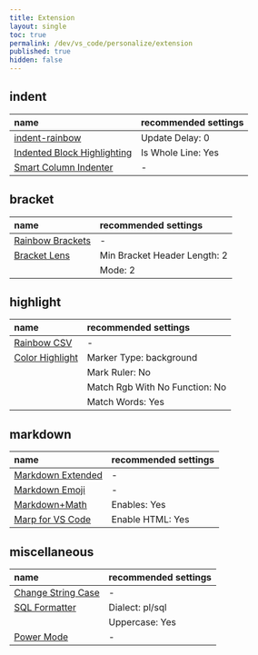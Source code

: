 ```yaml
---
title: Extension
layout: single
toc: true
permalink: /dev/vs_code/personalize/extension
published: true
hidden: false
---
```


<head>
  <base target="_blank">
</head>

## indent

| name | recommended settings |
| :-   | :-                   |
| [indent-rainbow](https://marketplace.visualstudio.com/items?itemName=oderwat.indent-rainbow) | Update Delay: 0 |
| [Indented Block Highlighting](https://marketplace.visualstudio.com/items?itemName=byi8220.indented-block-highlighting) | Is Whole Line: Yes |
| [Smart Column Indenter](https://marketplace.visualstudio.com/items?itemName=lmcarreiro.vscode-smart-column-indenter) | - |

## bracket

| name | recommended settings |
| :-   | :-                   |
| [Rainbow Brackets](https://marketplace.visualstudio.com/items?itemName=2gua.rainbow-brackets) | - |
| [Bracket Lens](https://marketplace.visualstudio.com/items?itemName=wraith13.bracket-lens) | Min Bracket Header Length: 2 |
| | Mode: 2 |

## highlight

| name | recommended settings |
| :-   | :-                   |
| [Rainbow CSV](https://marketplace.visualstudio.com/items?itemName=mechatroner.rainbow-csv) | - |
| [Color Highlight](https://marketplace.visualstudio.com/items?itemName=naumovs.color-highlight) | Marker Type: background |
| | Mark Ruler: No |
| | Match Rgb With No Function: No |
| | Match Words: Yes |

## markdown

| name | recommended settings |
| :-   | :-                   |
| [Markdown Extended](https://marketplace.visualstudio.com/items?itemName=jebbs.markdown-extended) | - |
| [Markdown Emoji](https://marketplace.visualstudio.com/items?itemName=bierner.markdown-emoji) | - |
| [Markdown+Math](https://marketplace.visualstudio.com/items?itemName=goessner.mdmath) | Enables: Yes |
| [Marp for VS Code](https://marketplace.visualstudio.com/items?itemName=marp-team.marp-vscode) | Enable HTML: Yes |

## miscellaneous

| name | recommended settings |
| :-   | :-                   |
| [Change String Case](https://marketplace.visualstudio.com/items?itemName=maximus136.change-string-case) | - |
| [SQL Formatter](https://marketplace.visualstudio.com/items?itemName=adpyke.vscode-sql-formatter) | Dialect: pl/sql |
| | Uppercase: Yes |
| [Power Mode](https://marketplace.visualstudio.com/items?itemName=hoovercj.vscode-power-mode) | - |
